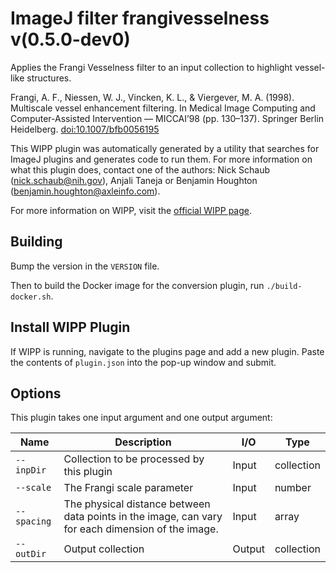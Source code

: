 # ImageJ filter frangivesselness v(0.5.0-dev0)

Applies the Frangi Vesselness filter to an input collection to highlight
vessel-like structures.

Frangi, A. F., Niessen, W. J., Vincken, K. L., & Viergever, M. A. (1998).
Multiscale vessel enhancement filtering. In Medical Image Computing and
Computer-Assisted Intervention — MICCAI’98 (pp. 130–137). Springer
Berlin Heidelberg. [doi:10.1007/bfb0056195](https://doi.org/10.1007/bfb0056195)

This WIPP plugin was automatically generated by a utility that searches for
ImageJ plugins and generates code to run them. For more information on what this
plugin does, contact one of the authors: Nick Schaub (nick.schaub@nih.gov),
Anjali Taneja or Benjamin Houghton (benjamin.houghton@axleinfo.com).

For more information on WIPP, visit the [official WIPP page](https://isg.nist.gov/deepzoomweb/software/wipp).

## Building

Bump the version in the `VERSION` file.

Then to build the Docker image for the conversion plugin, run
`./build-docker.sh`.

## Install WIPP Plugin

If WIPP is running, navigate to the plugins page and add a new plugin.
Paste the contents of `plugin.json` into the pop-up window and submit.

## Options

This plugin takes one input argument and one output argument:


| Name        | Description                                                                                        | I/O    | Type       |
| ----------- | -------------------------------------------------------------------------------------------------- | ------ | ---------- |
| `--inpDir`  | Collection to be processed by this plugin                                                          | Input  | collection |
| `--scale`   | The Frangi scale parameter                                                                         | Input  | number     |
| `--spacing` | The physical distance between data points in the image, can vary for each dimension of the image. | Input  | array      |
| `--outDir`  | Output collection                                                                                  | Output | collection |
